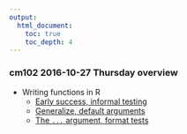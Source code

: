 ```yaml
---
output:
  html_document:
    toc: true
    toc_depth: 4
---
```


### cm102 2016-10-27 Thursday overview

  * Writing functions in R
    - [Early success, informal testing](block011_write-your-own-function-01.html)
    - [Generalize, default arguments](block011_write-your-own-function-02.html)
    - [The `...` argument, format tests](block011_write-your-own-function-03.html)

  
